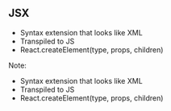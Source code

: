 ## JSX
- Syntax extension that looks like XML
- Transpiled to JS
- React.createElement(type, props, children)

Note:
- Syntax extension that looks like XML
- Transpiled to JS
- React.createElement(type, props, children)
